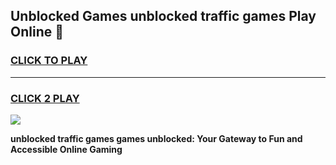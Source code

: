 
## Unblocked Games unblocked traffic games Play Online 👋
<h3>
<a href="https://news.freeplayer.one?title=unblocked_traffic_games&ref=17F">CLICK TO PLAY</a></h3>
<hr>

<h3>
<a href="https://news.freeplayer.one?title=unblocked_traffic_games&ref=17F">CLICK 2 PLAY</a>
  
</h3>

<a href="https://news.freeplayer.one?title=unblocked_traffic_games&ref=17F/"><img src="https://clearcache.store/games.png"></a>


**unblocked traffic games games unblocked: Your Gateway to Fun and Accessible Online Gaming**
